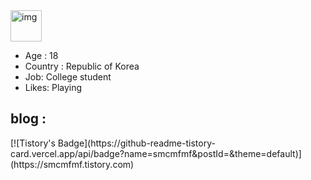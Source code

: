 <!DOCTYPE html>
<html>
<head>
	<meta charset="utf-8">
	<meta name="viewport" content="width=device-width, initial-scale=1">
	<img src="https://simpleicons.org/icons/aseprite.svg" alt="img" width="50" height="50">
</head>
<body>
<ul>
	<li>Age : 18</li>
	<li>Country : Republic of Korea</li>
	<li>Job: College student</li>
	<li>Likes: Playing</li>
</ul>
<h2>blog : </h2>
[![Tistory's Badge](https://github-readme-tistory-card.vercel.app/api/badge?name=smcmfmf&postId=&theme=default)](https://smcmfmf.tistory.com)
</body>
</html>
